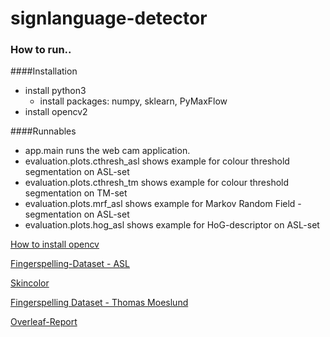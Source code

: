 # signlanguage-detector

### How to run..

####Installation

- install python3
    - install packages: numpy, sklearn, PyMaxFlow
- install opencv2

####Runnables
- app.main runs the web cam application. 
- evaluation.plots.cthresh_asl shows example for colour threshold segmentation on ASL-set
- evaluation.plots.cthresh_tm shows example for colour threshold segmentation on TM-set
- evaluation.plots.mrf_asl shows example for Markov Random Field - segmentation on ASL-set
- evaluation.plots.hog_asl shows example for HoG-descriptor on ASL-set


 

[How to install opencv](http://www.pyimagesearch.com/2016/10/24/ubuntu-16-04-how-to-install-opencv)

[Fingerspelling-Dataset - ASL](http://empslocal.ex.ac.uk/people/staff/np331/index.php?section=FingerSpellingDataset)

[Skincolor](https://archive.ics.uci.edu/ml/machine-learning-databases/00229/)

[Fingerspelling Dataset - Thomas Moeslund](http://www-prima.inrialpes.fr/FGnet/data/12-MoeslundGesture/database.html)

[Overleaf-Report](https://www.overleaf.com/8743838fnnjtvrxbqth#/31192954/)
